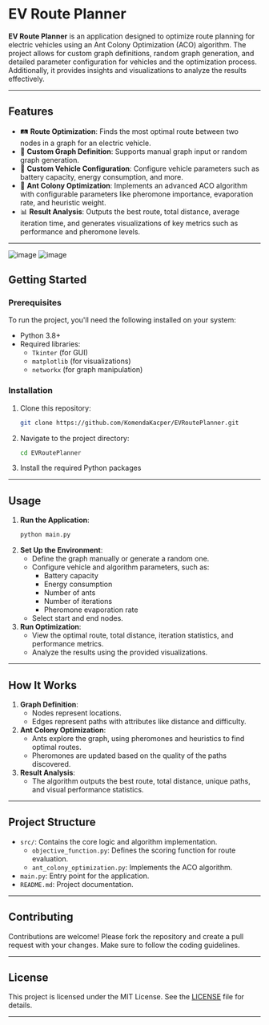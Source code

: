 # **EV Route Planner**

**EV Route Planner** is an application designed to optimize route planning for electric vehicles using an Ant Colony Optimization (ACO) algorithm. The project allows for custom graph definitions, random graph generation, and detailed parameter configuration for vehicles and the optimization process. Additionally, it provides insights and visualizations to analyze the results effectively.

---

## **Features**
- 🛤 **Route Optimization**: Finds the most optimal route between two nodes in a graph for an electric vehicle.
- 🧩 **Custom Graph Definition**: Supports manual graph input or random graph generation.
- 🔋 **Custom Vehicle Configuration**: Configure vehicle parameters such as battery capacity, energy consumption, and more.
- 🐜 **Ant Colony Optimization**: Implements an advanced ACO algorithm with configurable parameters like pheromone importance, evaporation rate, and heuristic weight.
- 📊 **Result Analysis**: Outputs the best route, total distance, average iteration time, and generates visualizations of key metrics such as performance and pheromone levels.

---
![image](https://github.com/user-attachments/assets/c6a80f22-e124-416e-8b45-15cdd6a9fbe3)
![image](https://github.com/user-attachments/assets/b208e992-b0a5-4cf1-896a-15a1c2699d49)

## **Getting Started**

### **Prerequisites**
To run the project, you'll need the following installed on your system:
- Python 3.8+
- Required libraries:
  - `Tkinter` (for GUI)
  - `matplotlib` (for visualizations)
  - `networkx` (for graph manipulation)

### **Installation**
1. Clone this repository:
   ```bash
   git clone https://github.com/KomendaKacper/EVRoutePlanner.git
   ```
2. Navigate to the project directory:
   ```bash
   cd EVRoutePlanner
   ```
3. Install the required Python packages
---

## **Usage**
1. **Run the Application**:
   ```bash
   python main.py
   ```
2. **Set Up the Environment**:
   - Define the graph manually or generate a random one.
   - Configure vehicle and algorithm parameters, such as:
     - Battery capacity
     - Energy consumption
     - Number of ants
     - Number of iterations
     - Pheromone evaporation rate
   - Select start and end nodes.
3. **Run Optimization**:
   - View the optimal route, total distance, iteration statistics, and performance metrics.
   - Analyze the results using the provided visualizations.

---

## **How It Works**
1. **Graph Definition**:
   - Nodes represent locations.
   - Edges represent paths with attributes like distance and difficulty.
2. **Ant Colony Optimization**:
   - Ants explore the graph, using pheromones and heuristics to find optimal routes.
   - Pheromones are updated based on the quality of the paths discovered.
3. **Result Analysis**:
   - The algorithm outputs the best route, total distance, unique paths, and visual performance statistics.

---

## **Project Structure**
- `src/`: Contains the core logic and algorithm implementation.
  - `objective_function.py`: Defines the scoring function for route evaluation.
  - `ant_colony_optimization.py`: Implements the ACO algorithm.
- `main.py`: Entry point for the application.
- `README.md`: Project documentation.

---

## **Contributing**
Contributions are welcome! Please fork the repository and create a pull request with your changes. Make sure to follow the coding guidelines.

---

## **License**
This project is licensed under the MIT License. See the [LICENSE](LICENSE) file for details.

---

